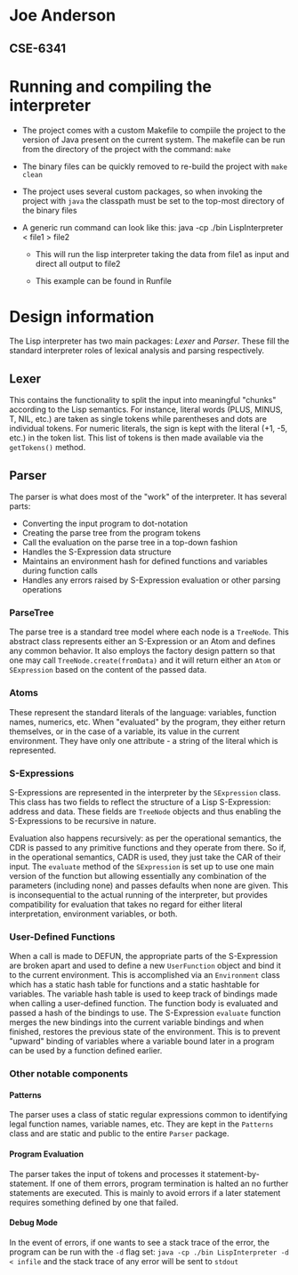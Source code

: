 # Joe Anderson
## CSE-6341

Running and compiling the interpreter
======================================

* 	The project comes with a custom Makefile to compiile the project to the version of Java present on the current system.  The makefile can be run 	from the directory of the project with the command: `make`

* 	The binary files can be quickly removed to re-build the project with `make clean`

* 	The project uses several custom packages, so when invoking the project with `java` the classpath must be set to the top-most directory of the 		binary files

* 	A generic run command can look like this: java -cp ./bin LispInterpreter < file1 > file2

	* This will run the lisp interpreter taking the data from file1 as input and direct all output to file2

	* This example can be found in Runfile


Design information
==================

The Lisp interpreter has two main packages: *Lexer* and *Parser*. These fill the standard interpreter roles of lexical analysis and parsing respectively.  

Lexer
-----

This contains the functionality to split the input into meaningful "chunks" according to the Lisp semantics. For instance, literal words (PLUS, MINUS, T, NIL, etc.) are taken as single tokens while parentheses and dots are individual tokens. For numeric literals, the sign is kept with the literal (+1, -5, etc.) in the token list. This list of tokens is then made available via the `getTokens()` method.

Parser
------

The parser is what does most of the "work" of the interpreter. It has several parts:

*	Converting the input program to dot-notation
*	Creating the parse tree from the program tokens
*	Call the evaluation on the parse tree in a top-down fashion
*	Handles the S-Expression data structure
*	Maintains an environment hash for defined functions and variables during function calls
*	Handles any errors raised by S-Expression evaluation or other parsing operations

### ParseTree

The parse tree is a standard tree model where each node is a `TreeNode`. This abstract class represents either an S-Expression or an Atom and defines any common behavior. It also employs the factory design pattern so that one may call `TreeNode.create(fromData)` and it will return either an `Atom` or `SExpression` based on the content of the passed data.

### Atoms

These represent the standard literals of the language: variables, function names, numerics, etc. When "evaluated" by the program, they either return themselves, or in the case of a variable, its value in the current environment. They have only one attribute - a string of the literal which is represented.

### S-Expressions

S-Expressions are represented in the interpreter by the `SExpression` class. This class has two fields to reflect the structure of a Lisp S-Expression: address and data.  These fields are `TreeNode` objects and thus enabling the S-Expressions to be recursive in nature. 

Evaluation also happens recursively: as per the operational semantics, the CDR is passed to any primitive functions and they operate from there. So if, in the operational semantics, CADR is used, they just take the CAR of their input.  The `evaluate` method of the `SExpression` is set up to use one main version of the function but allowing essentially any combination of the parameters (including none) and passes defaults when none are given. This is inconsequential to the actual running of the interpreter, but provides compatibility for evaluation that takes no regard for either literal interpretation, environment variables, or both.

### User-Defined Functions

When a call is made to DEFUN, the appropriate parts of the S-Expression are broken apart and used to define a new `UserFunction` object and bind it to the current environment. This is accomplished via an `Environment` class which has a static hash table for functions and a static hashtable for variables. The variable hash table is used to keep track of bindings made when calling a user-defined function.  The function body is evaluated and passed a hash of the bindings to use. The S-Expression `evaluate` function merges the new bindings into the current variable bindings and when finished, restores the previous state of the environment. This is to prevent "upward" binding of variables where a variable bound later in a program can be used by a function defined earlier.

### Other notable components

#### Patterns

The parser uses a class of static regular expressions common to identifying legal function names, variable names, etc.  They are kept in the `Patterns` class and are static and public to the entire `Parser` package.

#### Program Evaluation

The parser takes the input of tokens and processes it statement-by-statement. If one of them errors, program termination is halted an no further statements are executed. This is mainly to avoid errors if a later statement requires something defined by one that failed.

#### Debug Mode

In the event of errors, if one wants to see a stack trace of the error, the program can be run with the `-d` flag set: `java -cp ./bin LispInterpreter -d < infile` and the stack trace of any error will be sent to `stdout`
